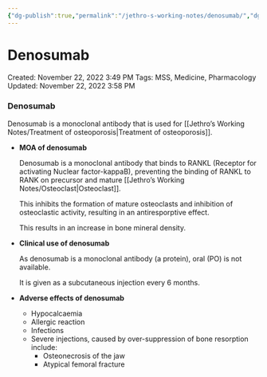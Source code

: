 ```yaml
---
{"dg-publish":true,"permalink":"/jethro-s-working-notes/denosumab/","dgPassFrontmatter":true}
---
```



# Denosumab

Created: November 22, 2022 3:49 PM
Tags: MSS, Medicine, Pharmacology
Updated: November 22, 2022 3:58 PM

### Denosumab

Denosumab is a monoclonal antibody that is used for [[Jethro’s Working Notes/Treatment of osteoporosis\|Treatment of osteoporosis]].

- ********************************MOA of denosumab********************************
    
    Denosumab is a monoclonal antibody that binds to RANKL (Receptor for activating Nuclear factor-kappaB), preventing the binding of RANKL to RANK on precursor and mature [[Jethro’s Working Notes/Osteoclast\|Osteoclast]].
    
    This inhibits the formation of mature osteoclasts and inhibition of osteoclastic activity, resulting in an antiresporptive effect.
    
    This results in an increase in bone mineral density.
    
- **************************************************Clinical use of denosumab**************************************************
    
    As denosumab is a monoclonal antibody (a protein), oral (PO) is not available.
    
    It is given as a subcutaneous injection every 6 months.
    
- ********************************************************Adverse effects of denosumab********************************************************
    - Hypocalcaemia
    - Allergic reaction
    - Infections
    - Severe injections, caused by over-suppression of bone resorption include:
        - Osteonecrosis of the jaw
        - Atypical femoral fracture